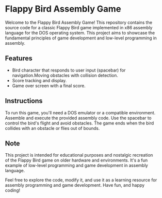 # Flappy Bird Assembly Game
Welcome to the Flappy Bird Assembly Game! This repository contains the source code for a classic Flappy Bird game implemented in x86 assembly language for the DOS operating system. This project aims to showcase the fundamental principles of game development and low-level programming in assembly.



## Features
- Bird character that responds to user input (spacebar) for navigation.Moving obstacles with collision detection.
- Score tracking and display.
- Game over screen with a final score.

## Instructions
To run this game, you'll need a DOS emulator or a compatible environment.
Assemble and execute the provided assembly code.
Use the spacebar to control the bird's flight and avoid obstacles.
The game ends when the bird collides with an obstacle or flies out of bounds.
    
## Note
This project is intended for educational purposes and nostalgic recreation of the Flappy Bird game on older hardware and environments. It's a fun example of low-level programming and game development in assembly language.

Feel free to explore the code, modify it, and use it as a learning resource for assembly programming and game development. Have fun, and happy coding!